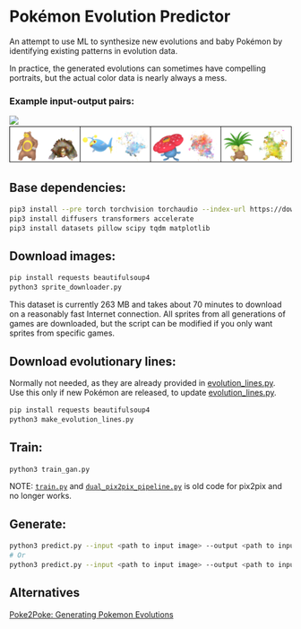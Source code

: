 # Pokémon Evolution Predictor

An attempt to use ML to synthesize new evolutions and baby Pokémon by identifying existing patterns in evolution data.

In practice, the generated evolutions can sometimes have compelling portraits, but the actual color data is nearly always a mess. 

### Example input-output pairs:

![](examples/evolve.png)
![](examples/evolve2.png)

## Base dependencies:
```bash
pip3 install --pre torch torchvision torchaudio --index-url https://download.pytorch.org/whl/nightly/cu129
pip3 install diffusers transformers accelerate
pip3 install datasets pillow scipy tqdm matplotlib
```

## Download images:
```bash
pip install requests beautifulsoup4
python3 sprite_downloader.py
```
This dataset is currently 263 MB and takes about 70 minutes to download on a reasonably fast Internet connection.
All sprites from all generations of games are downloaded, but the script can be modified if you only want sprites from specific games.

## Download evolutionary lines:

Normally not needed, as they are already provided in [evolution_lines.py](evolution_lines.py). Use this only if new Pokémon are released, to update [evolution_lines.py](evolution_lines.py).
```bash
pip install requests beautifulsoup4
python3 make_evolution_lines.py
```

## Train:

```bash
python3 train_gan.py
```

NOTE: [`train.py`](train.py) and [`dual_pix2pix_pipeline.py`](models/dual_pix2pix_pipeline.py) is old code for pix2pix and no longer works.

## Generate:

```bash
python3 predict.py --input <path to input image> --output <path to input image> --direction forward
# Or
python3 predict.py --input <path to input image> --output <path to input image> --direction backward
```

## Alternatives

[Poke2Poke: Generating Pokemon Evolutions](https://medium.com/lcc-unison/poke2poke-generating-pokemon-evolutions-370522583391)